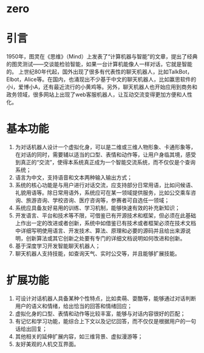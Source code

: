 zero
====

# 引言
1950年，图灵在《思维》（Mind）上发表了“计算机器与智能”的文章，提出了经典的图灵测试——交谈能检验智能，如果一台计算机能像人一样对话，它就是智能的。
	上世纪80年代起，国外出现了很多有代表性的聊天机器人，比如TalkBot，Elbot，Alice等。在国内，也涌现出不少基于中文的聊天机器人，比如赢思软件的小i，爱博小A，还有最近流行的小黄鸡等。另外，聊天机器人也开始应用到商务和政务领域，很多网站上出现了web客服机器人，让互动交流变得更加方便和人性化。

# 基本功能
1. 为对话机器人设计一个虚拟化身，可以是二维或三维人物形象、卡通形象等，在对话的同时，需要辅以适当的口型、表情和动作等，让用户身临其境，感受到真正的“交流”，使得本系统真正成为一个智能交流系统，而不仅仅是个查询系统；
2. 语言为中文，支持语音和文本两种输入输出方式；
3. 系统的核心功能是与用户进行对话交流，应支持部分日常用语，比如问候语、礼貌用语等。除日常用语外，系统应可在某一领域提供服务，比如公交乘车咨询、旅游咨询、学校咨询、医疗咨询等，参赛者可自选任一领域；
4. 系统应具备友好易用的训练、学习机制，能够快速有效的补充新知识；
5. 开发语言、平台和技术等不限，可借鉴已有开源技术和框架，但必须在此基础上作出一定的改进或者创新，系统中如借鉴已有技术或者框架必须在技术文档中详细写明使用语言、开发技术、算法、原理和必要的源码并且给出来源说明，创新算法或其它创新之处要有专门的详细文档说明如何改进和创新。
6. 基于深度学习开发智能聊天机器人；
7. 聊天机器人支持技能，如查询天气、实时公交等，并且能够扩展技能。

# 扩展功能
1. 可设计对话机器人具备某种个性特点，比如卖萌、耍酷等，能够通过对话判断用户的语义和情绪，给出恰当的回答和情绪回应；
2. 虚拟化身的口型、表情和动作等比较丰富，能够与对话内容很好的匹配；
3. 有记忆和学习功能，能综合上下文以及记忆回答，而不仅仅是根据用户的一句话给出回复；
4. 其他相关的延伸扩展内容，如三维背景、虚拟漫游等；
5. 友好美观的人机交互界面。